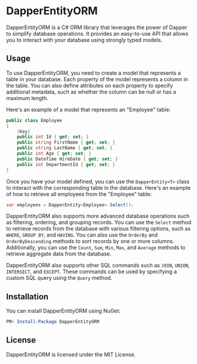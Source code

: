 # DapperEntityORM

DapperEntityORM is a C# ORM library that leverages the power of Dapper to simplify database operations. It provides an easy-to-use API that allows you to interact with your database using strongly typed models.

## Usage

To use DapperEntityORM, you need to create a model that represents a table in your database. Each property of the model represents a column in the table. You can also define attributes on each property to specify additional metadata, such as whether the column can be null or has a maximum length.

Here's an example of a model that represents an "Employee" table:

```csharp
public class Employee
{
    [Key]
    public int Id { get; set; }
    public string FirstName { get; set; }
    public string LastName { get; set; }
    public int Age { get; set; }
    public DateTime HireDate { get; set; }
    public int DepartmentId { get; set; }
}
```
Once you have your model defined, you can use the `DapperEntity<T>` class to interact with the corresponding table in the database. Here's an example of how to retrieve all employees from the "Employee" table:

```csharp
var employees = DapperEntity<Employee>.Select();
```
DapperEntityORM also supports more advanced database operations such as filtering, ordering, and grouping records. You can use the `Select` method to retrieve records from the database with various filtering options, such as `WHERE`, `GROUP BY`, and `HAVING`. You can also use the `OrderBy` and `OrderByDescending` methods to sort records by one or more columns. Additionally, you can use the `Count`, `Sum`, `Min`, `Max`, and `Average` methods to retrieve aggregate data from the database.

DapperEntityORM also supports other SQL commands such as `JOIN`, `UNION`, `INTERSECT`, and `EXCEPT`. These commands can be used by specifying a custom SQL query using the `Query` method.

## Installation
You can install DapperEntityORM using NuGet:

```powershell
PM> Install-Package DapperEntityORM
```

## License
DapperEntityORM is licensed under the MIT License.
